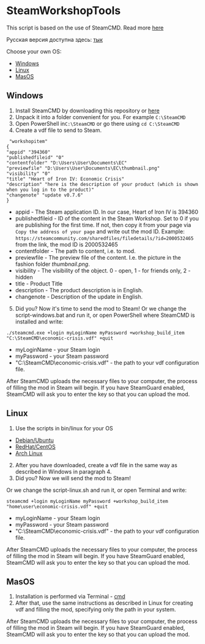 # SteamWorkshopTools

This script is based on the use of SteamCMD. Read more [here](https://developer.valvesoftware.com/wiki/SteamCMD)

Русская версия доступна здесь: [тык](https://github.com/Sepera-okeq/SteamWorkshopTools/blob/main/README-RU.md)

Choose your own OS:
- [Windows](#Windows)
- [Linux](#Linux)
- [MasOS](#MasOS)


## Windows
1. Install SteamCMD by downloading this repository or [here](https://steamcdn-a.akamaihd.net/client/installer/steamcmd.zip)
2. Unpack it into a folder convenient for you. For example ``C:\SteamCMD``
3. Open PowerShell in``C:\SteamCMD`` or go there using ``cd C:\SteamCMD``
4. Create a vdf file to send to Steam.
```
 "workshopitem"
{
"appid" "394360" 
"publishedfileid" "0"
"contentfolder" "D:\Users\User\Documents\EC"
"previewfile" "D:\Users\User\Documents\EC\thumbnail.png"
"visibility" "0"
"title" "Heart of Iron IV: Economic Crisis"
"description" "here is the description of your product (which is shown when you log in to the product)"
"changenote" "update v0.7.6"
}
```
- appid - The Steam application ID. In our case, Heart of Iron IV is 394360
- publishedfileid - ID of the content in the Steam Workshop. Set to 0 if you are publishing for the first time. If not, then copy it from your page via `Copy the address of your page` and write out the mod ID.
Example: ``https://steamcommunity.com/sharedfiles/filedetails/?id=2000532465`` from the link, the mod ID is 2000532465
- contentfolder - The path to content, i.e. to mod.
- previewfile - The preview file of the content. I.e. the picture in the fashion folder *thumbnail.png*.
- visibility - The visibility of the object. 0 - open, 1 - for friends only, 2 - hidden
- title - Product Title
- description - The product description is in English.
- changenote - Description of the update in English.
5. Did you? Now it's time to send the mod to Steam!
Or we change the script-windows.bat and run it, or open PowerShell where SteamCMD is installed and write:

``./steamcmd.exe +login myLoginName myPassword +workshop_build_item "C:\SteamCMD\economic-crisis.vdf" +quit``

- myLoginName - your Steam login
- myPassword - your Steam password
- "C:\SteamCMD\economic-crisis.vdf" - the path to your vdf configuration file.

After SteamCMD uploads the necessary files to your computer, the process of filling the mod in Steam will begin. If you have SteamGuard enabled, SteamCMD will ask you to enter the key so that you can upload the mod.

## Linux
1. Use the scripts in bin/linux for your OS
  - [Debian/Ubuntu](https://github.com/Sepera-okeq/SteamWorkshopTools/blob/main/bin/linux/debian_ubuntu.sh)
  - [RedHat/CentOS](https://github.com/Sepera-okeq/SteamWorkshopTools/blob/main/bin/linux/redhat_centos.sh)
  - [Arch Linux](https://github.com/Sepera-okeq/SteamWorkshopTools/blob/main/bin/linux/arch_linux.sh)
2. After you have downloaded, create a vdf file in the same way as described in Windows in paragraph 4.
3. Did you? Now we will send the mod to Steam!

Or we change the script-linux.sh and run it, or open Terminal and write:

``steamcmd +login myLoginName myPassword +workshop_build_item "home\user\economic-crisis.vdf" +quit``

- myLoginName - your Steam login
- myPassword - your Steam password
- "C:\SteamCMD\economic-crisis.vdf" - the path to your vdf configuration file.

After SteamCMD uploads the necessary files to your computer, the process of filling the mod in Steam will begin. If you have SteamGuard enabled, SteamCMD will ask you to enter the key so that you can upload the mod.

## MasOS
1. Installation is performed via Terminal - [cmd](https://github.com/Sepera-okeq/SteamWorkshopTools/blob/main/bin/macos/macos.txt)
2. After that, use the same instructions as described in Linux for creating vdf and filling the mod, specifying only the path in your system.

After SteamCMD uploads the necessary files to your computer, the process of filling the mod in Steam will begin. If you have SteamGuard enabled, SteamCMD will ask you to enter the key so that you can upload the mod.

